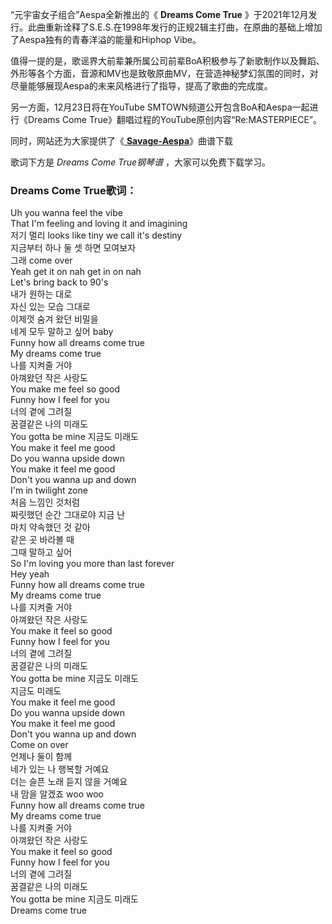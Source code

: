 

“元宇宙女子组合”Aespa全新推出的《 **Dreams Come True**
》于2021年12月发行。此曲重新诠释了S.E.S.在1998年发行的正规2辑主打曲，在原曲的基础上增加了Aespa独有的青春洋溢的能量和Hiphop
Vibe。

值得一提的是，歌谣界大前辈兼所属公司前辈BoA积极参与了新歌制作以及舞蹈、外形等各个方面，音源和MV也是致敬原曲MV，在营造神秘梦幻氛围的同时，对尽量能够展现Aespa的未来风格进行了指导，提高了歌曲的完成度。

另一方面，12月23日将在YouTube SMTOWN频道公开包含BoA和Aespa一起进行《Dreams Come
True》翻唱过程的YouTube原创内容“Re:MASTERPIECE”。

同时，网站还为大家提供了《[ **Savage-Aespa**](Music-13615-Savage-Aespa.html "Savage-
Aespa")》曲谱下载

歌词下方是 _Dreams Come True钢琴谱_ ，大家可以免费下载学习。

### Dreams Come True歌词：

Uh you wanna feel the vibe  
That I'm feeling and loving it and imagining  
저기 멀리 looks like tiny we call it's destiny  
지금부터 하나 둘 셋 하면 모여보자  
그래 come over  
Yeah get it on nah get in on nah  
Let's bring back to 90's  
내가 원하는 대로  
자신 있는 모습 그대로  
이제껏 숨겨 왔던 비밀을  
네게 모두 말하고 싶어 baby  
Funny how all dreams come true  
My dreams come true  
나를 지켜줄 거야  
아껴왔던 작은 사랑도  
You make me feel so good  
Funny how I feel for you  
너의 곁에 그려질  
꿈결같은 나의 미래도  
You gotta be mine 지금도 미래도  
You make it feel me good  
Do you wanna upside down  
You make it feel me good  
Don't you wanna up and down  
I'm in twilight zone  
처음 느낌인 것처럼  
짜릿했던 순간 그대로야 지금 난  
마치 약속했던 것 같아  
같은 곳 바라볼 때  
그때 말하고 싶어  
So I'm loving you more than last forever  
Hey yeah  
Funny how all dreams come true  
My dreams come true  
나를 지켜줄 거야  
아껴왔던 작은 사랑도  
You make it feel so good  
Funny how I feel for you  
너의 곁에 그려질  
꿈결같은 나의 미래도  
You gotta be mine 지금도 미래도  
지금도 미래도  
You make it feel me good  
Do you wanna upside down  
You make it feel me good  
Don't you wanna up and down  
Come on over  
언제나 둘이 함께  
네가 있는 나 행복할 거예요  
더는 슬픈 노래 듣지 않을 거예요  
내 맘을 알겠죠 woo woo  
Funny how all dreams come true  
My dreams come true  
나를 지켜줄 거야  
아껴왔던 작은 사랑도  
You make it feel so good  
Funny how I feel for you  
너의 곁에 그려질  
꿈결같은 나의 미래도  
You gotta be mine 지금도 미래도  
Dreams come true

